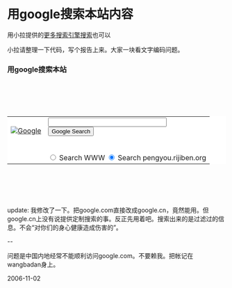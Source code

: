 # 用google搜索本站内容

用小拉提供的[更多搜索引擎搜索](http://pengyou.rijiben.org/node/592#comment-671)也可以

小拉请整理一下代码，写个报告上来。大家一块看文字编码问题。

<div class="title"><h3>用google搜索本站</h3></div>
  <div class="content"><p><!-- Search Google --><br />
<center><br />
<FORM method=GET action=http://www.google.cn/custom><br />
<TABLE bgcolor=#FFFFFF cellspacing=0 border=0></p>
<tr valign=top>
<td>
<A HREF=http://www.google.com/search><br />
<IMG SRC=http://www.google.com/logos/Logo_40wht.gif border=0 ALT=Google align=middle></A>
</td>
<td>
<INPUT TYPE=text name=q size=31 maxlength=255 value=""><br />
<INPUT type=submit name=sa VALUE="Google Search"><br />
<INPUT type=hidden name=cof VALUE="AH:center;AWFID:f1b8b241fd4215cf;"><br />
<input type=hidden name=domains value="pengyou.rijiben.org"><br><input type=radio name=sitesearch value=""> Search WWW <input type=radio name=sitesearch value="pengyou.rijiben.org" checked> Search pengyou.rijiben.org
</td>
</tr>
<p></TABLE><br />
</FORM><br />
</center><br />
<!-- Search Google --></p>
</div>
</div>      <!-- end main content -->



update: 我修改了一下。把google.com直接改成google.cn，竟然能用。但google.cn上没有说提供定制搜索的事。反正先用着吧。搜索出来的是过滤过的信息。不会“对你们的身心健康造成伤害的”。

--

问题是中国内地经常不能顺利访问google.com。不要赖我。把帐记在wangbadan身上。




2006-11-02